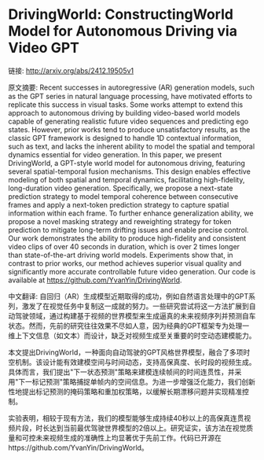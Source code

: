# DrivingWorld: ConstructingWorld Model for Autonomous Driving via Video GPT

链接: http://arxiv.org/abs/2412.19505v1

原文摘要:
Recent successes in autoregressive (AR) generation models, such as the GPT
series in natural language processing, have motivated efforts to replicate this
success in visual tasks. Some works attempt to extend this approach to
autonomous driving by building video-based world models capable of generating
realistic future video sequences and predicting ego states. However, prior
works tend to produce unsatisfactory results, as the classic GPT framework is
designed to handle 1D contextual information, such as text, and lacks the
inherent ability to model the spatial and temporal dynamics essential for video
generation. In this paper, we present DrivingWorld, a GPT-style world model for
autonomous driving, featuring several spatial-temporal fusion mechanisms. This
design enables effective modeling of both spatial and temporal dynamics,
facilitating high-fidelity, long-duration video generation. Specifically, we
propose a next-state prediction strategy to model temporal coherence between
consecutive frames and apply a next-token prediction strategy to capture
spatial information within each frame. To further enhance generalization
ability, we propose a novel masking strategy and reweighting strategy for token
prediction to mitigate long-term drifting issues and enable precise control.
Our work demonstrates the ability to produce high-fidelity and consistent video
clips of over 40 seconds in duration, which is over 2 times longer than
state-of-the-art driving world models. Experiments show that, in contrast to
prior works, our method achieves superior visual quality and significantly more
accurate controllable future video generation. Our code is available at
https://github.com/YvanYin/DrivingWorld.

中文翻译:
自回归（AR）生成模型近期取得的成功，例如自然语言处理中的GPT系列，激发了在视觉任务中复制这一成就的努力。一些研究尝试将这一方法扩展到自动驾驶领域，通过构建基于视频的世界模型来生成逼真的未来视频序列并预测自车状态。然而，先前的研究往往效果不尽如人意，因为经典的GPT框架专为处理一维上下文信息（如文本）而设计，缺乏对视频生成至关重要的时空动态建模能力。

本文提出DrivingWorld，一种面向自动驾驶的GPT风格世界模型，融合了多项时空机制。该设计能有效建模空间与时间动态，支持高保真度、长时段的视频生成。具体而言，我们提出"下一状态预测"策略来建模连续帧间的时间连贯性，并采用"下一标记预测"策略捕捉单帧内的空间信息。为进一步增强泛化能力，我们创新性地提出标记预测的掩码策略和重加权策略，以缓解长期漂移问题并实现精准控制。

实验表明，相较于现有方法，我们的模型能够生成持续40秒以上的高保真连贯视频片段，时长达到当前最优驾驶世界模型的2倍以上。研究证实，该方法在视觉质量和可控未来视频生成的准确性上均显著优于先前工作。代码已开源在https://github.com/YvanYin/DrivingWorld。
